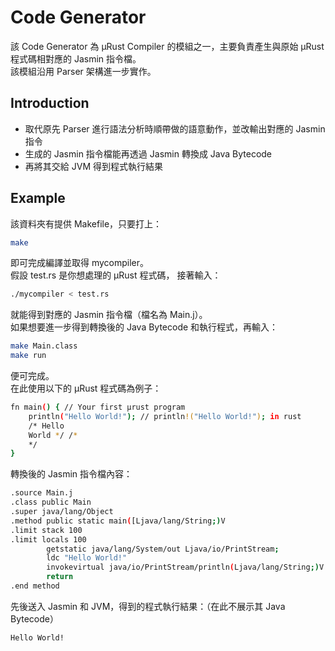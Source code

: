 # Code Generator
該 Code Generator 為 μRust Compiler 的模組之一，主要負責產生與原始 μRust 程式碼相對應的 Jasmin 指令檔。  
該模組沿用 Parser 架構進一步實作。
## Introduction
- 取代原先 Parser 進行語法分析時順帶做的語意動作，並改輸出對應的 Jasmin 指令
- 生成的 Jasmin 指令檔能再透過 Jasmin 轉換成 Java Bytecode
- 再將其交給 JVM 得到程式執行結果
## Example
該資料夾有提供 Makefile，只要打上：
```sh
make
```
即可完成編譯並取得 mycompiler。  
假設 test.rs 是你想處理的 μRust 程式碼， 接著輸入：
```sh
./mycompiler < test.rs
```
就能得到對應的 Jasmin 指令檔（檔名為 Main.j）。  
如果想要進一步得到轉換後的 Java Bytecode 和執行程式，再輸入：
```sh
make Main.class
make run
```
便可完成。  
在此使用以下的 μRust 程式碼為例子：
```sh
fn main() { // Your first μrust program
    println("Hello World!"); // println!("Hello World!"); in rust
    /* Hello 
    World */ /*
    */
}
```
轉換後的 Jasmin 指令檔內容：
```sh
.source Main.j
.class public Main
.super java/lang/Object
.method public static main([Ljava/lang/String;)V
.limit stack 100
.limit locals 100
        getstatic java/lang/System/out Ljava/io/PrintStream;
        ldc "Hello World!"
        invokevirtual java/io/PrintStream/println(Ljava/lang/String;)V
        return
.end method
```
先後送入 Jasmin 和 JVM，得到的程式執行結果：（在此不展示其 Java Bytecode）
```sh
Hello World!
```
